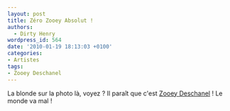 ```yaml
---
layout: post
title: Zéro Zooey Absolut !
authors:
  - Dirty Henry
wordpress_id: 564
date: '2010-01-19 18:13:03 +0100'
categories:
- Artistes
tags:
- Zooey Deschanel
---
```

La blonde sur la photo là, voyez ? Il paraît que c'est [Zooey Deschanel](http://facebook.com/absolut) ! Le monde va mal !
